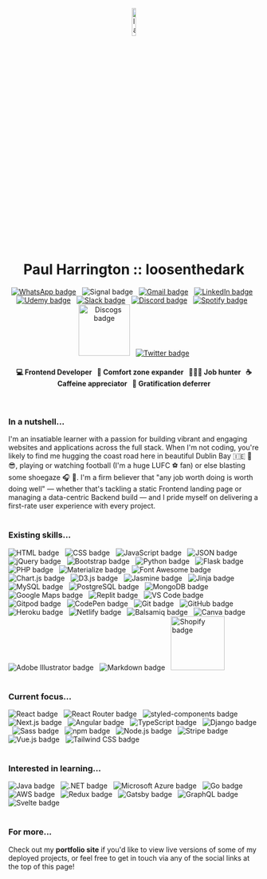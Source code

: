 <a href="https://loosenthedark.tech/" target="_blank"><p align="center"><img width="12%" src="https://user-images.githubusercontent.com/48750933/119110209-cced8900-ba19-11eb-95be-06bbc04f65cc.png" alt="laptop with code icon" style="margin-left:auto; margin-right:auto; border-radius:10px;"></p></a>
<h1 align="center">Paul Harrington :: <a href="https://loosenthedark.tech/" style="text-decoration:none" target="_blank">loosenthedark</a></h1> <p align="center"> <a href="https://api.whatsapp.com/send?phone=353894546613"><img src="https://img.shields.io/badge/WhatsApp-25D366?style=for-the-badge&logo=whatsapp&logoColor=white" alt="WhatsApp badge"></a> &nbsp; <img src="https://img.shields.io/badge/Signal-3A76F0?style=for-the-badge&logo=signal&logoColor=white" alt="Signal badge"> &nbsp; <a href="mailto:hello@loosenthedark.tech?cc=paulharrington05@gmail.com" target="_blank"><img src="https://img.shields.io/badge/Gmail-D14836?style=for-the-badge&logo=gmail&logoColor=white" alt="Gmail badge"></a> &nbsp; <a href="https://www.linkedin.com/in/paulharrington05/" target="_blank"><img src="https://img.shields.io/badge/LinkedIn-0077B5?style=for-the-badge&logo=linkedin&logoColor=white" alt="LinkedIn badge"></a> &nbsp; <a href="https://www.udemy.com/user/paul-harrington-2/" target="_blank"><img src="https://img.shields.io/badge/Udemy-A436F1?style=for-the-badge&logo=Udemy&logoColor=white" alt="Udemy badge"></a> &nbsp;  <a href="https://code-institute-room.slack.com/team/UH4FQQCQ5" target="_blank"><img src="https://img.shields.io/badge/Slack-4A154B?style=for-the-badge&logo=slack&logoColor=white" alt="Slack badge"></a> &nbsp; <a href="https://discordapp.com/users/847950247425736744" target="_blank"><img src="https://img.shields.io/badge/Discord-7289DA?style=for-the-badge&logo=discord&logoColor=white" alt="Discord badge"></a> &nbsp; <a href="https://open.spotify.com/user/1156550685?si=6bd32e8a0b6946ef" target="_blank"><img src="https://img.shields.io/badge/Spotify-1ED760?&style=for-the-badge&logo=spotify&logoColor=white" alt="Spotify badge"></a> &nbsp; <a href="https://www.discogs.com/user/Harrotoyoutoo" target="_blank"><img src="https://user-images.githubusercontent.com/48750933/120897948-a4bc7780-c620-11eb-91e4-1d9c6e7097fd.png" width="103" alt="Discogs badge"></a> &nbsp; <a href="https://twitter.com/loosenthedark" target="_blank"><img src="https://img.shields.io/badge/Twitter-1DA1F2?style=for-the-badge&logo=twitter&logoColor=white" alt="Twitter badge"></a> </p>
<h4 align="center"><span style="font-size:14px;" width="19%"> 💻 Frontend Developer</span> &nbsp; <span width="19%">  💪 Comfort zone expander</span> &nbsp; <span width="19%">  👨🏻‍💻 Job hunter</span> &nbsp; <span width="19%"> ☕ Caffeine appreciator</span> &nbsp; <span width="19%">  🧠 Gratification deferrer</span></h4>
<br>

### In a nutshell...

I'm an insatiable learner with a passion for building vibrant and engaging websites and applications across the full stack. When I'm not coding, you're likely to find me hugging the coast road here in beautiful Dublin Bay 🇮🇪 🌊 😎, playing or watching football (I'm a huge LUFC ⚽ fan) or else blasting some shoegaze 🎧 🎸. I'm a firm believer that "any job worth doing is worth doing well" — whether that's tackling a static Frontend landing page or managing a data-centric Backend build — and I pride myself on delivering a first-rate user experience with every project.
<br>
<br>
### Existing skills...
<img src="https://camo.githubusercontent.com/92acee6631856371ba17a0dbb1b044948dab754954db0ca32a34b83ebd254392/68747470733a2f2f696d672e736869656c64732e696f2f62616467652f68746d6c352532302d2532336533346632362e7376673f267374796c653d666f722d7468652d6261646765266c6f676f3d68746d6c35266c6f676f436f6c6f723d7768697465" alt="HTML badge"> &nbsp; <img src="https://camo.githubusercontent.com/1ed25c5e93c387a74ce11eb6b6a94659235636df2c1b3ae75817b271c83f1be4/68747470733a2f2f696d672e736869656c64732e696f2f62616467652f435353332d3135373242363f267374796c653d666f722d7468652d6261646765266c6f676f3d63737333266c6f676f436f6c6f723d7768697465" alt="CSS badge"> &nbsp; <img src="https://camo.githubusercontent.com/9d07c04bdd98c662d5df9d4e1cc1de8446ffeaebca330feb161f1fb8e1188204/68747470733a2f2f696d672e736869656c64732e696f2f62616467652f4a6176615363726970742d4637444631453f7374796c653d666f722d7468652d6261646765266c6f676f3d6a617661736372697074266c6f676f436f6c6f723d626c61636b" alt="JavaScript badge"> &nbsp; <img src="https://img.shields.io/badge/json-5E5C5C?style=for-the-badge&logo=json&logoColor=white" alt="JSON badge"> &nbsp; <img src="https://camo.githubusercontent.com/3c4aaf4df17dea015895003562a12e1fe330e920a29d97ca2638f0f446512199/68747470733a2f2f696d672e736869656c64732e696f2f62616467652f6a51756572792532302d2532333145324533422e7376673f267374796c653d666f722d7468652d6261646765266c6f676f3d6a5175657279266c6f676f436f6c6f723d323141434532" alt="jQuery badge"> &nbsp; <img src="https://img.shields.io/badge/Bootstrap-563D7C?style=for-the-badge&logo=bootstrap&logoColor=white" alt="Bootstrap badge"> &nbsp; <img src="https://camo.githubusercontent.com/e70bef5ceeda3bf1fbefbf23902097fe10dca5fbf46fdbf6c1698dd4487073ef/68747470733a2f2f696d672e736869656c64732e696f2f62616467652f507974686f6e2532302d2532333030344437412e7376673f267374796c653d666f722d7468652d6261646765266c6f676f3d707974686f6e266c6f676f436f6c6f723d666664663736" alt="Python badge"> &nbsp; <img src="https://img.shields.io/badge/Flask-000000?style=for-the-badge&logo=flask&logoColor=white" alt="Flask badge"> &nbsp; <img src="https://img.shields.io/badge/PHP-777BB4?style=for-the-badge&logo=php&logoColor=white" alt="PHP badge"> &nbsp; <img src="https://img.shields.io/badge/-materialize--css-ff69b4?style=for-the-badge&logo=materialize--css&logoColor=white" alt="Materialize badge"> &nbsp; <img src="https://camo.githubusercontent.com/a1fb0392a0904e14d7088f23f1fa6b86d03685d271c3eebae3df42443e15d613/68747470733a2f2f696d672e736869656c64732e696f2f62616467652f466f6e74253230417765736f6d652532302d2532333333394146302e7376673f267374796c653d666f722d7468652d6261646765266c6f676f3d466f6e74253230417765736f6d65266c6f676f436f6c6f723d464646464646" alt="Font Awesome badge"> &nbsp; <img src="https://img.shields.io/badge/ChartJS-FF6384?style=for-the-badge&logo=chart-dot-js&logoColor=white" alt="Chart.js badge"> &nbsp; <img src="https://camo.githubusercontent.com/b6bc98f08c1372a51191e0e6b4fb7671c8f8980243646b7cedb6c4a5239611b1/68747470733a2f2f696d672e736869656c64732e696f2f62616467652f44332e6a732532302d2532334244353335302e7376673f267374796c653d666f722d7468652d6261646765266c6f676f3d44332e6a73266c6f676f436f6c6f723d463941303343" alt="D3.js badge"> &nbsp; <img src="https://camo.githubusercontent.com/b74dbed74c2bdafb1ec148313c69b304fa8b71993ad43b6ee7554c8de8cf1466/68747470733a2f2f696d672e736869656c64732e696f2f62616467652f4a61736d696e652532302d2532333841343138322e7376673f267374796c653d666f722d7468652d6261646765266c6f676f3d4a61736d696e65266c6f676f436f6c6f723d464646464646" alt="Jasmine badge"> &nbsp; <img src="https://camo.githubusercontent.com/934dbb9355cbb7b8d5cbf77cccd7f94c8e8e4ba695668b6a57e8d59020a4ec31/68747470733a2f2f696d672e736869656c64732e696f2f62616467652f4a696e6a612532302d2532333030303030302e7376673f267374796c653d666f722d7468652d6261646765266c6f676f3d4a696e6a61266c6f676f436f6c6f723d423431373137" alt="Jinja badge"> &nbsp; <img src="https://img.shields.io/badge/MySQL-00000F?style=for-the-badge&logo=mysql&logoColor=white" alt="MySQL badge"> &nbsp; <img src="https://img.shields.io/badge/PostgreSQL-316192?style=for-the-badge&logo=postgresql&logoColor=white" alt="PostgreSQL badge"> &nbsp; <img src="https://img.shields.io/badge/MongoDB-4EA94B?style=for-the-badge&logo=mongodb&logoColor=white" alt="MongoDB badge"> &nbsp; <img src="https://camo.githubusercontent.com/77193c71fbe4e76f70ab88f819d8387c3d2444f782b010965988e4db25448684/68747470733a2f2f696d672e736869656c64732e696f2f62616467652f476f6f676c652532304d6170732532302d2532333432383546342e7376673f267374796c653d666f722d7468652d6261646765266c6f676f3d476f6f676c652532304d617073266c6f676f436f6c6f723d464646464646" alt="Google Maps badge"> &nbsp; <img src="https://camo.githubusercontent.com/af2baa9a71e881ea9c1eef82b3b015bc4da2f5dae80c09cf02011378174e0b57/68747470733a2f2f696d672e736869656c64732e696f2f62616467652f7265706c2e69742532302d2532333130314233302e7376673f267374796c653d666f722d7468652d6261646765266c6f676f3d7265706c2e6974266c6f676f436f6c6f723d393339363943" alt="Replit badge"> &nbsp; <img src="https://camo.githubusercontent.com/bf7d164e2e38636f4c7d56a0ea8f643bed6426f4bbec74fee54dac6c4535b4de/68747470733a2f2f696d672e736869656c64732e696f2f62616467652f5653436f64652532302d2532333242324233302e7376673f267374796c653d666f722d7468652d6261646765266c6f676f3d56697375616c25323053747564696f253230436f6465266c6f676f436f6c6f723d303037414343" alt="VS Code badge"> &nbsp; <img src="https://camo.githubusercontent.com/81356c564790644ad4669af2d3105447a5789c9e137f7ec7416a201d4eebb826/68747470733a2f2f696d672e736869656c64732e696f2f62616467652f476974706f642532302d2532333144314431442e7376673f267374796c653d666f722d7468652d6261646765266c6f676f3d476974706f64266c6f676f436f6c6f723d314141364534" alt="Gitpod badge"> &nbsp; <img src="https://camo.githubusercontent.com/5dcb27abdecc741f03c99548b6013e729f71326005595815a70dc51f947f55df/68747470733a2f2f696d672e736869656c64732e696f2f62616467652f436f646550656e2532302d2532333030303030302e7376673f267374796c653d666f722d7468652d6261646765266c6f676f3d436f646550656e266c6f676f436f6c6f723d464646464646" alt="CodePen badge"> &nbsp; <img src="https://camo.githubusercontent.com/0cc6318785fdcacd7a6eabcc3cc7b2f7f63b0e014b14d9c5528dacab16c4c221/68747470733a2f2f696d672e736869656c64732e696f2f62616467652f4769742532302d2532333330324632462e7376673f267374796c653d666f722d7468652d6261646765266c6f676f3d476974266c6f676f436f6c6f723d463035303332" alt="Git badge"> &nbsp; <img src="https://camo.githubusercontent.com/cbbb6c316257353aad67f1d422a5778ff4a8ebc12bf1a72d26c112615bf0090c/68747470733a2f2f696d672e736869656c64732e696f2f62616467652f4769744875622532302d2532333138313731372e7376673f267374796c653d666f722d7468652d6261646765266c6f676f3d476974487562266c6f676f436f6c6f723d464646464646" alt="GitHub badge"> &nbsp; <img src="https://camo.githubusercontent.com/46ed060ff2e4dc379a225049d5fa9e97b5351919892b7c87800325f259cb4b1a/68747470733a2f2f696d672e736869656c64732e696f2f62616467652f4865726f6b752532302d2532333433303039382e7376673f267374796c653d666f722d7468652d6261646765266c6f676f3d4865726f6b75266c6f676f436f6c6f723d464646464646" alt="Heroku badge"> &nbsp; <img src="https://img.shields.io/badge/Netlify-00C7B7?style=for-the-badge&logo=netlify&logoColor=white" alt="Netlify badge"> &nbsp; <img src="https://camo.githubusercontent.com/c2079e9c7205d55bd967856a5533aea88072189eb3678a9fe3da9b6e5fe1df71/68747470733a2f2f696d672e736869656c64732e696f2f62616467652f42616c73616d69712532302d2532334136303030302e7376673f267374796c653d666f722d7468652d6261646765266c6f676f3d42616c73616d6971266c6f676f436f6c6f723d464646464646" alt="Balsamiq badge"> &nbsp; <img src="https://img.shields.io/badge/Canva-%2300C4CC.svg?&style=for-the-badge&logo=Canva&logoColor=white" alt="Canva badge"> &nbsp; <img src="https://img.shields.io/badge/Adobe%20Illustrator-FF9A00?style=for-the-badge&logo=adobe%20illustrator&logoColor=white" alt="Adobe Illustrator badge"> &nbsp; <img src="https://img.shields.io/badge/Markdown-000000?style=for-the-badge&logo=markdown&logoColor=white" alt="Markdown badge"> &nbsp; <img src="https://user-images.githubusercontent.com/48750933/120796960-59786b00-c533-11eb-9fcd-74c554948e59.png" width="108" alt="Shopify badge">
<br>
<br>
### Current focus...
<img src="https://img.shields.io/badge/React-20232A?style=for-the-badge&logo=react&logoColor=61DAFB" alt="React badge"> &nbsp; <img src="https://img.shields.io/badge/React_Router-CA4245?style=for-the-badge&logo=react-router&logoColor=white" alt="React Router badge"> &nbsp; <img src="https://img.shields.io/badge/styled--components-DB7093?style=for-the-badge&logo=styled-components&logoColor=white" alt="styled-components badge"> &nbsp; <img src="https://img.shields.io/badge/next.js-000000?style=for-the-badge&logo=nextdotjs&logoColor=white" alt="Next.js badge"> &nbsp; <img src="https://img.shields.io/badge/Angular-DD0031?style=for-the-badge&logo=angular&logoColor=white" alt="Angular badge"> &nbsp; <img src="https://img.shields.io/badge/TypeScript-007ACC?style=for-the-badge&logo=typescript&logoColor=white" alt="TypeScript badge"> &nbsp; <img src="https://img.shields.io/badge/Django-092E20?style=for-the-badge&logo=django&logoColor=white" alt="Django badge"> &nbsp; <img src="https://img.shields.io/badge/Sass-CC6699?style=for-the-badge&logo=sass&logoColor=white" alt="Sass badge"> &nbsp; <img src="https://img.shields.io/badge/npm-CB3837?style=for-the-badge&logo=npm&logoColor=white" alt="npm badge"> &nbsp; <img src="https://img.shields.io/badge/Node.js-43853D?style=for-the-badge&logo=node-dot-js&logoColor=white" alt="Node.js badge"> &nbsp; <img src="https://camo.githubusercontent.com/4c681a695dad7da1591b7094bbdf0b969b4a971a50a575c33047d27f6d862aa9/68747470733a2f2f696d672e736869656c64732e696f2f62616467652f5374726970652532302d2532333634364544452e7376673f267374796c653d666f722d7468652d6261646765266c6f676f3d537472697065266c6f676f436f6c6f723d464646464646" alt="Stripe badge"> &nbsp; <img src="https://img.shields.io/badge/Vue.js-35495E?style=for-the-badge&logo=vue-dot-js&logoColor=4FC08D" alt="Vue.js badge"> &nbsp; <img src="https://img.shields.io/badge/Tailwind_CSS-38B2AC?style=for-the-badge&logo=tailwind-css&logoColor=white" alt="Tailwind CSS badge"> 
<br>
<br>
### Interested in learning...
<img src="https://img.shields.io/badge/Java-ED8B00?style=for-the-badge&logo=java&logoColor=white" alt="Java badge"> &nbsp; <img src="https://img.shields.io/badge/.NET-5C2D91?style=for-the-badge&logo=dot-net&logoColor=white" alt=".NET badge"> &nbsp; <img src="https://img.shields.io/badge/microsoft%20azure-0089D6?style=for-the-badge&logo=microsoft-azure&logoColor=white" alt="Microsoft Azure badge"> &nbsp; <img src="https://img.shields.io/badge/Go-00ADD8?style=for-the-badge&logo=go&logoColor=white" alt="Go badge"> &nbsp; <img src="https://camo.githubusercontent.com/d66e28175bf0519dc818143d1fb03129e2f1e1aba876f14e839696069b15558e/68747470733a2f2f696d672e736869656c64732e696f2f62616467652f416d617a6f6e2532304157532532302d2532333233324633452e7376673f267374796c653d666f722d7468652d6261646765266c6f676f3d416d617a6f6e253230415753266c6f676f436f6c6f723d464639393030" alt="AWS badge"> &nbsp; <img src="https://img.shields.io/badge/Redux-593D88?style=for-the-badge&logo=redux&logoColor=white" alt="Redux badge"> &nbsp; <img src="https://img.shields.io/badge/Gatsby-663399?style=for-the-badge&logo=gatsby&logoColor=white" alt="Gatsby badge"> &nbsp; <img src="https://img.shields.io/badge/GraphQl-E10098?style=for-the-badge&logo=graphql&logoColor=white" alt="GraphQL badge"> &nbsp; <img src="https://img.shields.io/badge/Svelte-4A4A55?style=for-the-badge&logo=svelte&logoColor=FF3E00" alt="Svelte badge">
<br>
<br>
### For more...
Check out my **<a href="https://loosenthedark.tech/" target="_blank" style="text-decoration:none">portfolio site</a>** if you'd like to view live versions of some of my deployed projects, or feel free to get in touch via any of the social links at the top of this page!
<br>

<br>

<!--
**loosenthedark/loosenthedark** is a ✨ _special_ ✨ repository because its `README.md` (this file) appears on your GitHub profile.

Here are some ideas to get you started:

- 🔭 I’m currently working on ...
- 🌱 I’m currently learning ...
- 👯 I’m looking to collaborate on ...
- 🤔 I’m looking for help with ...
- 💬 Ask me about ...
- 📫 How to reach me: ...
- 😄 Pronouns: ...
- ⚡ Fun fact: ...
-->
